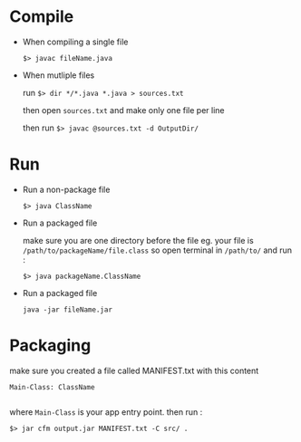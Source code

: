 # Compile
  - When compiling a single file
  
    `$> javac fileName.java`
  - When mutliple files
    
    run `$> dir */*.java *.java > sources.txt`
    
    then open `sources.txt` and make only one file per line
    
    then run `$> javac @sources.txt -d OutputDir/`
# Run
  - Run a non-package file
  
    `$> java ClassName`
    
  - Run a packaged file
    
    make sure you are one directory before the file
    eg. your file is `/path/to/packageName/file.class` so open terminal in `/path/to/`
    and run :
    
    `$> java packageName.ClassName`
  
  - Run a packaged file
    
    `java -jar fileName.jar`
# Packaging
make sure you created a file called MANIFEST.txt with this content

```
Main-Class: ClassName
 
```
where `Main-Class` is your app entry point.
then run : 

 `$> jar cfm output.jar MANIFEST.txt -C src/ . `